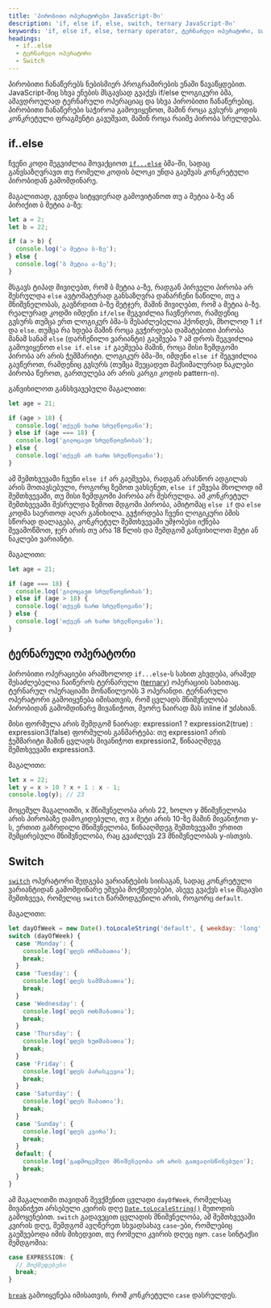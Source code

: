 ```yaml
---
title: 'პირობითი ოპერატორები JavaScript-ში'
description: 'if, else if, else, switch, ternary JavaScript-ში'
keywords: 'if, else if, else, ternary operator, ტერნარული ოპერატორი, switch'
headings:
  - if..else
  - ტერნარული ოპერატორი
  - Switch
---
```


პირობითი ჩანაწერებს ნებისმიერ პროგრამირების ენაში წავაწყდებით. JavaScript-შიც სხვა ენების მსგავსად გვაქვს if/else ლოგიკური ბმა, ამავდროულად ტერნარული ოპერაციაც და სხვა პირობითი ჩანაწერებიც. პირობითი ჩანაწერები საჭიროა გამოვიყენოთ, მაშინ როცა გვსურს კოდის კონკრეტული ფრაგმენტი გავუშვათ, მაშინ როცა რაიმე პირობა სრულდება.

## if..else

ჩვენი კოდი შეგვიძლია მოვაქციოთ [`if...else`](./references/javascript/if...else) ბმა-ში, სადაც განვსაზღვრავთ თუ რომელი კოდის ბლოკი უნდა გაეშვას კონკრეტული პირობიდან გამომდინარე.

მაგალითად, გვინდა სიტყვიერად გამოვიტანოთ თუ ა მეტია ბ-ზე ან პირიქით ბ მეტია ა-ზე:

```js
let a = 2;
let b = 22;

if (a > b) {
  console.log('ა მეტია ბ-ზე');
} else {
  console.log('ბ მეტია ა-ზე');
}
```

მსგავს ტიპად მივიღებთ, რომ ბ მეტია ა-ზე, რადგან პირველი პირობა არ შესრულდა `else` ავტომატურად განსაზღვრა დანარჩენი ნაწილი, თუ ა მნიშვნელობას, გავზრდით ბ-ზე მეტჯერ, მაშინ მივიღებთ, რომ ა მეტია ბ-ზე. რეალურად კოდში იმდენი `if/else` შეგვიძლია ჩავწეროთ, რამდენიც გვსურს თუმცა ერთ ლოგიკურ ბმა-ს შესაძლებელია ჰქონდეს, მხოლოდ 1 `if` და `else`. თუმცა რა ხდება მაშინ როცა გვჭირდება დამატებითი პირობა მანამ სანამ `else` (დარჩენილი ვარიანტი) გაეშვება ? ამ დროს შეგვიძლია გამოვიყენოთ `else if`. `else if` გაეშვება მაშინ, როცა მისი ზემდგომი პირობა არ არის ჭეშმარიტი. ლოგიკურ ბმა-ში, იმდენი `else if` შეგვიძლია გავწეროთ, რამდენიც გვსურს (თუმცა შეეცადეთ მაქსიმალურად ნაკლები პირობა წეროთ, გართულება არ არის კარგი კოდის pattern-ი).

განვიხილოთ განსხვავებული მაგალითი:

```js
let age = 21;

if (age > 18) {
  console.log('თქვენ ხართ სრულწლოვანი');
} else if (age === 18) {
  console.log('გილოცავთ სრულწლოვნობას');
} else {
  console.log('თქვენ არ ხართ სრულწლოვანი');
}
```

ამ შემთხვევაში ჩვენი `else if` არ გაეშვება, რადგან არასწორ ადგილას არის მოთავსებული, როგორც ზემოთ ვახსენეთ, `else if` ეშვება მხოლოდ იმ შემთხვევაში, თუ მისი ზემდგომი პირობა არ შესრულდა. ამ კონკრეტულ შემთხვევაში შესრულდა ზემოთ მდგომი პირობა, ამიტომაც `else if` და `else` კოდმა საერთოდ აღარ განიხილა. გვჭირდება ჩვენი ლოგიკური ბმის სწორად დალაგება, კონკრეტულ შემთხვევაში უმჯობესი იქნება შევამოწმოთ, ჯერ არის თუ არა 18 წლის და შემდგომ განვიხილოთ მეტი ან ნაკლები ვარიანტი.

მაგალითი:

```js
let age = 21;

if (age === 18) {
  console.log('გილოცავთ სრულწლოვნობას');
} else if (age > 18) {
  console.log('თქვენ ხართ სრულწლოვანი');
} else {
  console.log('თქვენ არ ხართ სრულწლოვანი');
}
```

## ტერნარული ოპერატორი

პირობითი ოპერაციები არამხოლოდ `if...else`-ს სახით გხვდება, არამედ შესაძლებელია ჩაიწეროს ტერნარული ([ternary](./references/javascript/ternary)) ოპერაციის სახითაც. ტერნარულ ოპერაციაში მონაწილეობს 3 ოპერანდი. ტერნარული ოპერატორი გამოიყენება იმისათვის, რომ ცვლადს მნიშვნელობა პირობიდან გამომდინარე მივანიჭოთ, მეორე ნაირად მას inline if უძახიან.

მისი ფორმულა არის შემდგომ ნაირად: expression1 ? expression2(true) : expression3(false)
ფორმულის განმარტება: თუ expression1 არის ჭეშმარიტი მაშინ ცვლადს მივანიჭოთ expression2, წინააღმდეგ შემთხვევაში expression3.

მაგალითი:

```js
let x = 22;
let y = x > 10 ? x + 1 : x - 1;
console.log(y); // 23
```

მოცემულ მაგალითში, x მნიშვნელობა არის 22, ხოლო y მნიშვნელობა არის პირობაზე დამოკიდებული, თუ x მეტი არის 10-ზე მაშინ მივანიჭოთ y-ს, ერთით გაზრდილი მნიშვნელობა, წინააღმდეგ შემთხვევაში ერთით შემცირებული მნიშვნელობა, რაც გვაძლევს 23 მნიშვნელობას y-ისთვის.

## Switch

[`switch`](./references/javascript/switch) ოპერატორი შედგება ვარიანტების სიისაგან, სადაც კონკრეტული ვარიანტიდან გამომდინარე ეშვება მოქმედებები, ასევე გვაქვს `else` მსგავსი შემთხვევა, რომელიც `switch` წარმოდგენილი არის, როგორც `default`.

მაგალითი:

```js
let dayOfWeek = new Date().toLocaleString('default', { weekday: 'long' });
switch (dayOfWeek) {
  case 'Monday': {
    console.log('დღეს ორშაბათია');
    break;
  }
  case 'Tuesday': {
    console.log('დღეს სამშაბათია');
    break;
  }
  case 'Wednesday': {
    console.log('დღეს ოთხშაბათია');
    break;
  }
  case 'Thursday': {
    console.log('დღეს ხუთშაბათია');
    break;
  }
  case 'Friday': {
    console.log('დღეს პარასკევია');
    break;
  }
  case 'Saturday': {
    console.log('დღეს შაბათია');
    break;
  }
  case 'Sunday': {
    console.log('დღეს კვირა');
    break;
  }
  default: {
    console.log('გადმოცემული მნიშვნელობა არ არის გათვალისწინებული');
    break;
  }
}
```

ამ მაგალითში თავიდან შევქმენით ცვლადი `dayOfWeek`, რომელსაც მივანიჭეთ არსებული კვირის დღე [`Date.toLocaleString()`](./references/javascript/date/tolocalestring) მეთოდის გამოყენებით. `switch` გადავეცით ცვლადის მნიშვნელობა, ამ შემთხვევაში კვირის დღე, შემდგომ ავღწერეთ სხვადსახავ `case`-ები, რომლებიც გაეშვებოდა იმის მიხედვით, თუ რომელი კვირის დღეც იყო. `case` სინტაქსი შემდგომია:

```js
case EXPRESSION: {
  // მოქმედებები
  break;
}
```

[`break`](./references/javascript/break) გამოიყენება იმისათვის, რომ კონკრეტული `case` დასრულდეს.
